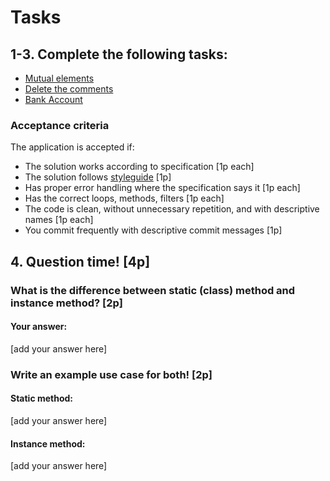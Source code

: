 
# Tasks
## 1-3. Complete the following tasks:
- [Mutual elements](mutual-elements/MutualElements.java)
- [Delete the comments](delete-the-comments/DeleteTheComments.java)
- [Bank Account](bank-accounts/BankAccount.java)

### Acceptance criteria
The application is accepted if:
- The solution works according to specification [1p each]
- The solution follows [styleguide](https://github.com/greenfox-academy/teaching-materials/blob/master/styleguide/java.md) [1p]
- Has proper error handling where the specification says it [1p each]
- Has the correct loops, methods, filters [1p each]
- The code is clean, without unnecessary repetition, and with descriptive names [1p each]
- You commit frequently with descriptive commit messages [1p]

## 4. Question time! [4p]

### What is the difference between static (class) method and instance method? [2p]

#### Your answer:
[add your answer here]

### Write an example use case for both! [2p]

#### Static method:
[add your answer here]

#### Instance method:
[add your answer here]
